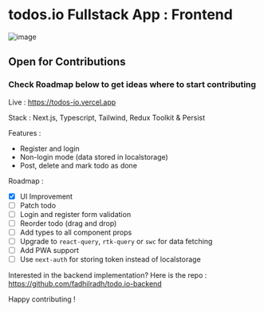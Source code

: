 # todos.io Fullstack App : Frontend

![image](https://user-images.githubusercontent.com/74446624/219502999-33b9a159-cffb-4adf-92c3-58abd8d2fcd1.png)

## Open for Contributions  
### Check Roadmap below to get ideas where to start contributing

Live : https://todos-io.vercel.app

Stack : Next.js, Typescript, Tailwind, Redux Toolkit & Persist

Features :

- Register and login
- Non-login mode (data stored in localstorage)
- Post, delete and mark todo as done

Roadmap :

- [x] UI Improvement
- [ ] Patch todo
- [ ] Login and register form validation
- [ ] Reorder todo (drag and drop)
- [ ] Add types to all component props
- [ ] Upgrade to `react-query`, `rtk-query` or `swc` for data fetching
- [ ] Add PWA support
- [ ] Use `next-auth` for storing token instead of localstorage

Interested in the backend implementation? Here is the repo :
https://github.com/fadhilradh/todo.io-backend

Happy contributing !
